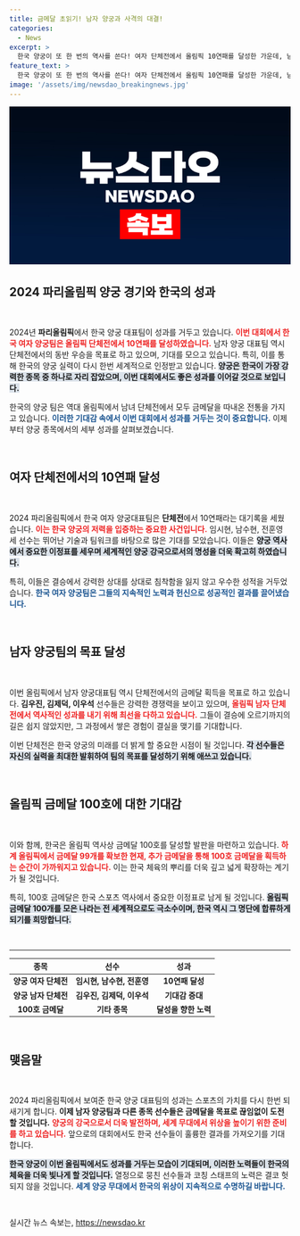 ```yaml
---
title: 금메달 초읽기! 남자 양궁과 사격의 대결!
categories:
  - News
excerpt: >
  한국 양궁이 또 한 번의 역사를 쓴다! 여자 단체전에서 올림픽 10연패를 달성한 가운데, 남자 대표팀이 단체전 우승에 도전한다. 100번째 금메달도 눈앞에 두고 있는 한국, 어떤 쾌거가 기다릴까?
feature_text: >
  한국 양궁이 또 한 번의 역사를 쓴다! 여자 단체전에서 올림픽 10연패를 달성한 가운데, 남자 대표팀이 단체전 우승에 도전한다. 100번째 금메달도 눈앞에 두고 있는 한국, 어떤 쾌거가 기다릴까?
image: '/assets/img/newsdao_breakingnews.jpg'
---
```


<p><img src="/assets/img/newsdao_breakingnews.jpg" alt="ontimetimes 속보" /></p>

<h2 data-ke-size="size26">2024 파리올림픽 양궁 경기와 한국의 성과</h2>

<p data-ke-size="size16">&nbsp;</p>

<p>2024년 <b>파리올림픽</b>에서 한국 양궁 대표팀이 성과를 거두고 있습니다. <b><span style="color: #ee2323;">이번 대회에서 한국 여자 양궁팀은 올림픽 단체전에서 10연패를 달성하였습니다.</span></b> 남자 양궁 대표팀 역시 단체전에서의 동반 우승을 목표로 하고 있으며, 기대를 모으고 있습니다. 특히, 이를 통해 한국의 양궁 실력이 다시 한번 세계적으로 인정받고 있습니다. <b><span style="background-color: #21538527;">양궁은 한국이 가장 강력한 종목 중 하나로 자리 잡았으며, 이번 대회에서도 좋은 성과를 이어갈 것으로 보입니다.</span></b> </p>

<p>한국의 양궁 팀은 역대 올림픽에서 남녀 단체전에서 모두 금메달을 따내온 전통을 가지고 있습니다. <b><span style="color: #1a5490;">이러한 기대감 속에서 이번 대회에서 성과를 거두는 것이 중요합니다.</span></b> 이제부터 양궁 종목에서의 세부 성과를 살펴보겠습니다.</p>

<p data-ke-size="size16">&nbsp;</p>

<h2 data-ke-size="size26">여자 단체전에서의 10연패 달성</h2>

<p data-ke-size="size16">&nbsp;</p>

<p>2024 파리올림픽에서 한국 여자 양궁대표팀은 <b>단체전</b>에서 10연패라는 대기록을 세웠습니다. <b><span style="color: #ee2323;">이는 한국 양궁의 저력을 입증하는 중요한 사건입니다.</span></b> 임시현, 남수현, 전훈영 세 선수는 뛰어난 기술과 팀워크를 바탕으로 많은 기대를 모았습니다. 이들은 <b><span style="background-color: #21538527;">양궁 역사에서 중요한 이정표를 세우며 세계적인 양궁 강국으로서의 명성을 더욱 확고히 하였습니다.</span></b> </p>

<p>특히, 이들은 결승에서 강력한 상대를 상대로 침착함을 잃지 않고 우수한 성적을 거두었습니다. <b><span style="color: #1a5490;">한국 여자 양궁팀은 그들의 지속적인 노력과 헌신으로 성공적인 결과를 끌어냈습니다.</span></b></p>

<p data-ke-size="size16">&nbsp;</p>

<h2 data-ke-size="size26">남자 양궁팀의 목표 달성</h2>

<p data-ke-size="size16">&nbsp;</p>

<p>이번 올림픽에서 남자 양궁대표팀 역시 단체전에서의 금메달 획득을 목표로 하고 있습니다. <b>김우진, 김제덕, 이우석</b> 선수들은 강력한 경쟁력을 보이고 있으며, <b><span style="color: #ee2323;">올림픽 남자 단체전에서 역사적인 성과를 내기 위해 최선을 다하고 있습니다.</span></b> 그들이 결승에 오르기까지의 길은 쉽지 않았지만, 그 과정에서 쌓은 경험이 결실을 맺기를 기대합니다.</p>

<p>이번 단체전은 한국 양궁의 미래를 더 밝게 할 중요한 시점이 될 것입니다. <b><span style="background-color: #21538527;">각 선수들은 자신의 실력을 최대한 발휘하여 팀의 목표를 달성하기 위해 애쓰고 있습니다.</span></b></p>

<p data-ke-size="size16">&nbsp;</p>

<h2 data-ke-size="size26">올림픽 금메달 100호에 대한 기대감</h2>

<p data-ke-size="size16">&nbsp;</p>

<p>이와 함께, 한국은 올림픽 역사상 금메달 100호를 달성할 발판을 마련하고 있습니다. <b><span style="color: #ee2323;">하계 올림픽에서 금메달 99개를 확보한 현재, 추가 금메달을 통해 100호 금메달을 획득하는 순간이 가까워지고 있습니다.</span></b> 이는 한국 체육의 뿌리를 더욱 깊고 넓게 확장하는 계기가 될 것입니다. </p>

<p>특히, 100호 금메달은 한국 스포츠 역사에서 중요한 이정표로 남게 될 것입니다. <b><span style="background-color: #21538527;">올림픽 금메달 100개를 모은 나라는 전 세계적으로도 극소수이며, 한국 역시 그 명단에 합류하게 되기를 희망합니다.</span></b></p>

<p data-ke-size="size16">&nbsp;</p>

<hr>

<table style="width: 100%;">
  <thead>
    <tr>
      <th style="text-align: center;">종목</th>
      <th style="text-align: center;">선수</th>
      <th style="text-align: center;">성과</th>
    </tr>
  </thead>
  <tbody>
    <tr>
      <td style="text-align: center; height: 17px;"><b>양궁 여자 단체전</b></td>
      <td style="text-align: center; height: 17px;"><b>임시현, 남수현, 전훈영</b></td>
      <td style="text-align: center; height: 17px;"><b>10연패 달성</b></td>
    </tr>
    <tr>
      <td style="text-align: center; height: 17px;"><b>양궁 남자 단체전</b></td>
      <td style="text-align: center; height: 17px;"><b>김우진, 김제덕, 이우석</b></td>
      <td style="text-align: center; height: 17px;"><b>기대감 증대</b></td>
    </tr>
    <tr>
      <td style="text-align: center; height: 17px;"><b>100호 금메달</b></td>
      <td style="text-align: center; height: 17px;"><b>기타 종목</b></td>
      <td style="text-align: center; height: 17px;"><b>달성을 향한 노력</b></td>
    </tr>
  </tbody>
</table>

<p data-ke-size="size16">&nbsp;</p>

<h2 data-ke-size="size26">맺음말</h2>

<p data-ke-size="size16">&nbsp;</p>

<p>2024 파리올림픽에서 보여준 한국 양궁 대표팀의 성과는 스포츠의 가치를 다시 한번 되새기게 합니다. <b>이제 남자 양궁팀과 다른 종목 선수들은 금메달을 목표로 끊임없이 도전할 것입니다.</b> <b><span style="color: #ee2323;">양궁의 강국으로서 더욱 발전하며, 세계 무대에서 위상을 높이기 위한 준비를 하고 있습니다.</span></b> 앞으로의 대회에서도 한국 선수들이 훌륭한 결과를 가져오기를 기대합니다. </p>

<p><b><span style="background-color: #21538527;">한국 양궁이 이번 올림픽에서도 성과를 거두는 모습이 기대되며, 이러한 노력들이 한국의 체육을 더욱 빛나게 할 것입니다.</span></b> 열정으로 뭉친 선수들과 코칭 스태프의 노력은 결코 헛되지 않을 것입니다. <b><span style="color: #1a5490;">세계 양궁 무대에서 한국의 위상이 지속적으로 수명하길 바랍니다.</span></b> </p>

<p data-ke-size="size16">&nbsp;</p>
실시간 뉴스 속보는, <a href="https://newsdao.kr" rel="dofollow">https://newsdao.kr</a>


